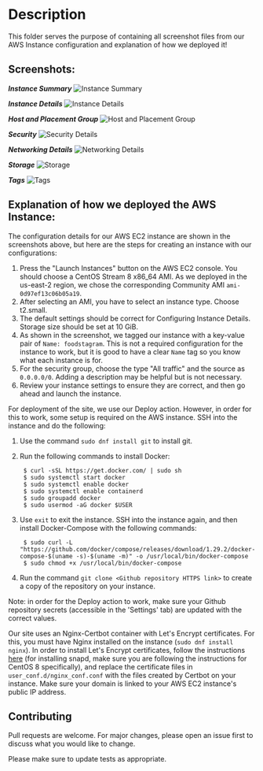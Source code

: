 # Description

This folder serves the purpose of containing all screenshot files from our AWS Instance configuration and explanation of how we deployed it!

## Screenshots:

***Instance Summary***
![Instance Summary](https://user-images.githubusercontent.com/63990614/130074561-d60a879b-c0e5-4289-958b-4cd18ad7dd36.jpg)

***Instance Details***
![Instance Details](https://user-images.githubusercontent.com/63990614/130074577-f3bdff45-e0f4-4191-a602-b350a80c90e6.jpg)

***Host and Placement Group***
![Host and Placement Group](https://user-images.githubusercontent.com/63990614/130074579-ae5904a7-d274-47aa-86ac-3b94657ef114.jpg)

***Security***
![Security Details](https://user-images.githubusercontent.com/63990614/130074582-bc73714e-e434-4403-ae11-117e171ba1f9.jpg)

***Networking Details***
![Networking Details](https://user-images.githubusercontent.com/63990614/130074584-c3dc42fb-a73a-44ab-bc75-04989e036d0b.jpg)

***Storage***
![Storage](https://user-images.githubusercontent.com/63990614/130074588-97d83905-c0af-42ff-83c4-070c4e0dccf1.jpg)

***Tags***
![Tags](https://user-images.githubusercontent.com/63990614/130074590-04532786-f349-41d8-91c0-6176decd3046.jpg)


## Explanation of how we deployed the AWS Instance:

The configuration details for our AWS EC2 instance are shown in the screenshots above, but here are the steps for creating an instance with our configurations: 
1. Press the "Launch Instances" button on the AWS EC2 console. You should choose a CentOS Stream 8 x86_64 AMI. As we deployed in the us-east-2 region, we chose the corresponding Community AMI `ami-0d97ef13c06b05a19`. 
2. After selecting an AMI, you have to select an instance type. Choose t2.small.
3. The default settings should be correct for Configuring Instance Details. Storage size should be set at 10 GiB. 
4. As shown in the screenshot, we tagged our instance with a key-value pair of `Name: foodstagram`. This is not a required configuration for the instance to work, but it is good to have a clear `Name` tag so you know what each instance is for. 
5. For the security group, choose the type "All traffic" and the source as `0.0.0.0/0`. Adding a description may be helpful but is not necessary. 
6. Review your instance settings to ensure they are correct, and then go ahead and launch the instance. 

For deployment of the site, we use our Deploy action. However, in order for this to work, some setup is required on the AWS instance. SSH into the instance and do the following: 
1. Use the command `sudo dnf install git` to install git. 
2. Run the following commands to install Docker: 

        $ curl -sSL https://get.docker.com/ | sudo sh
        $ sudo systemctl start docker
        $ sudo systemctl enable docker
        $ sudo systemctl enable containerd
        $ sudo groupadd docker
        $ sudo usermod -aG docker $USER

3. Use `exit` to exit the instance. SSH into the instance again, and then install Docker-Compose with the following commands: 

        $ sudo curl -L "https://github.com/docker/compose/releases/download/1.29.2/docker-compose-$(uname -s)-$(uname -m)" -o /usr/local/bin/docker-compose
        $ sudo chmod +x /usr/local/bin/docker-compose

4. Run the command `git clone <Github repository HTTPS link>` to create a copy of the repository on your instance. 

Note: in order for the Deploy action to work, make sure your Github repository secrets (accessible in the 'Settings' tab) are updated with the correct values.

Our site uses an Nginx-Certbot container with Let's Encrypt certificates. For this, you must have Nginx installed on the instance (`sudo dnf install nginx`). In order to install Let's Encrypt certificates, follow the instructions [here](https://certbot.eff.org/lets-encrypt/centosrhel8-nginx) (for installing snapd, make sure you are following the instructions for CentOS 8 specifically), and replace the certificate files in `user_conf.d/nginx_conf.conf` with the files created by Certbot on your instance. Make sure your domain is linked to your AWS EC2 instance's public IP address. 


## Contributing

Pull requests are welcome. For major changes, please open an issue first to discuss what you would like to change.

Please make sure to update tests as appropriate.
